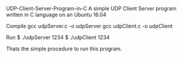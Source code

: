UDP-Client-Server-Program-in-C
A simple UDP Client Server program written in C language on an Ubuntu 16.04

Compile
gcc udpServer.c -o udpServer
gcc udpClient.c -o udpClient

Run
$ ./udpServer 1234
$ ./udpClient 1234

Thats the simple procedure to run this program.
